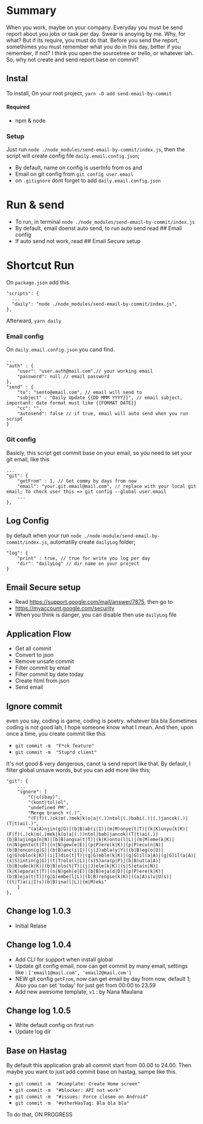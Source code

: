 # Summary
When you work, maybe on your company.
Everyday you must be send report about you jobs or task per day. Swear is anoying by me. Why, for what?
But if its require, you must do that.
Before you send the report, somethimes you must remember what you do in this day, better if you remember, if not? I think you open the sourcetree or trello, or whatever lah.
So, why not create and send report base on commit?

## Instal

To install, On your root project, `yarn -D add send-email-by-commit`

#### Required
* npm & node

### Setup
Just run `node ./node_modules/send-email-by-commit/index.js`, then the script will create config file `daily.email.config.json`;

* By default, name on config is userInfo from os and
* Email on git config from `git config user.email` 
* on `.gitignore` dont forget to add `daily.email.config.json`

# Run & send
* To run, in terminal `node ./node_modules/send-email-by-commit/index.js`
* By default, email doenst auto send, to run auto send read ## Email config
* If auto send not work, read ## Email Secure setup

# Shortcut Run
On `package.json` add this
```
"scripts": {
  ...
  "daily": "node ./node_modules/send-email-by-commit/index.js",
},
```
Afterward, `yarn daily`

### Email config
On `daily.email.config.json` you cand find.
```
...
"auth" : {
    "user": "user.auth@mail.com",// your working email
    "password": null // email password
},
"send" : {
    "to": "sento@email.com", // email will send to
    "subject" : "Daily Update {{DD MMM YYYY}}", // email subject, important: date format must like {{FORMAT DATE}}
    "cc": "",
    "autosend": false // if true, email will auto send when you run script
}
```

### Git config
Basicly, this script get commit base on your email, so you need to set your git email, like this
```
...
"git": {
    "getFrom" : 1, // Get commy by days from now
    "email": "your.git.email@mail.com", // replace with your local git email; To check user this => git config --global user.email 
    ...
},
```

## Log Config
by default when your run `node ./node-module/send-email-by-commit/index.js`, automatilly create `dailyLog` folder;

```
"log": {
    "print" : true, // true for write you log per day
    "dir": "dailyLog" // dir name on your project
}
```

## Email Secure setup
* Read https://support.google.com/mail/answer/7875, then go to
* https://myaccount.google.com/security
* When you think is danger, you can disable then use `dailyLog` file

## Application Flow
* Get all commit
* Convert to json
* Remove unsafe commit
* Filter commit by email
* Filter commit by date today
* Create html from json
* Send email

## Ignore commit
even you say, coding is game, coding is poetry. whatever bla bla
Sometimes coding is not good lah, I hope someone know what I mean.
And then, upon once a time, you create commit like this
* `git commit -m  "F*ck feature"`
* `git commit -m  "Stup*d client"`

It's not good & very dangerous, canot la send report like that. By defaulr, I filter global unsave words, but you can add more like this;
```
"git": {
    ...
    "ignore": [
        "C|c(ibay)",
        "(kont|tol)ol",
        "undefined PM",
        "Merge branch +(.)",
        "(F|f)(.)ck|m(.)mek|k(o|a|(.))ntol|(.)babi(.)|(.)jancok(.)|(T|t)ai(.)",
        "(a|A)njin(g|G)|(b|B)ab(i|I)|(m|M)onye(t|T)|(k|K)unyu(k|K)|(F|f)(.)ck|m(.)mek|k(o|a|(.))ntol|bab|jancok|(T|t)ai(.)|(b|B)ajinga(n|N)|(b|B)angsa(t|T)|(k|K)onto(l|L)|(m|M)eme(k|K)|(n|N)gento(t|T)|(n|N)gew(e|E)|(p|P)ere(k|K)|(p|P)ecu(n|N)|(b|B)encon(g|G)|(b|B)anc(i|I)|(j|J)abla(y|Y)|(b|B)eg(o|O)|(g|G)oblo(k|K)|(i|I)dio(t|T)|(g|G)eble(k|K)|(g|G)il(a|A)|(g|G)il(a|A)|(s|S)intin(g|G)|(t|T)olo(l|L)|(s|S)ara(p|P)|(b|B)ut(a|A)|(b|B)ude(k|K)|(b|B)olo(t|T)|(j|J)ele(k|K)|(s|S)eta(n|N)|(k|K)epara(t|T)|(n|N)geh(e|E)|(b|B)eja(d|D)|(p|P)ere(k|K)|(b|B)eja(t|T)|(g|G)embe(l|L)|(b|B)rengse(k|K)|((a|A)s(u|U)s)|((t|T)a(i|I)s)(b|B)ina(l|L)|(m|M)eki"
    ]
},
```

## Change log 1.0.3
* Initial Relase

## Change log 1.0.4
* Add CLI for support when install global
* Update git config email, now can get commit by many email, settings like : `['email1@mail.com', 'email2@mail.com']`
* NEW git config `getFrom`, now can get email by day from now, default 1; Also you can set 'today' for just get from 00:00 to 23.59
* Add new awesome template, `v1` : by Nana Maulana

## Change log 1.0.5
* Write default config on first run
* Update log dir

## Base on Hastag
By default this application grab all commit start from 00.00 to 24.00.
Then maybe you want to just add commit base on hastag, sampe like this.
* `git commit -m  "#complate: Create Home screen"`
* `git commit -m  "#blocker: API not work"`
* `git commit -m  "#issues: Force closee on Android"`
* `git commit -m  "#otherHasTag: Bla bla bla"`

To do that, ON PROGRESS
